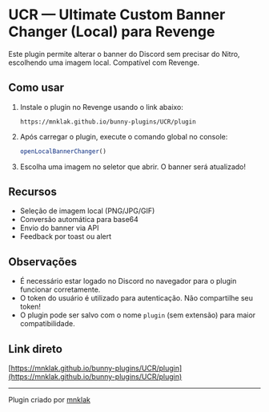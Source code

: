 # UCR — Ultimate Custom Banner Changer (Local) para Revenge

Este plugin permite alterar o banner do Discord sem precisar do Nitro, escolhendo uma imagem local. Compatível com Revenge.

## Como usar

1. Instale o plugin no Revenge usando o link abaixo:
   ```
   https://mnklak.github.io/bunny-plugins/UCR/plugin
   ```
2. Após carregar o plugin, execute o comando global no console:
   ```js
   openLocalBannerChanger()
   ```
3. Escolha uma imagem no seletor que abrir. O banner será atualizado!

## Recursos

- Seleção de imagem local (PNG/JPG/GIF)
- Conversão automática para base64
- Envio do banner via API
- Feedback por toast ou alert

## Observações

- É necessário estar logado no Discord no navegador para o plugin funcionar corretamente.
- O token do usuário é utilizado para autenticação. Não compartilhe seu token!
- O plugin pode ser salvo com o nome `plugin` (sem extensão) para maior compatibilidade.

## Link direto

[https://mnklak.github.io/bunny-plugins/UCR/plugin](https://mnklak.github.io/bunny-plugins/UCR/plugin)

---

Plugin criado por [mnklak](https://github.com/mnklak)
